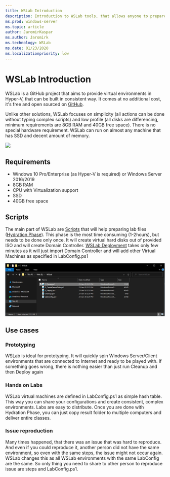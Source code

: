 ```yaml
---
title: WSLab Introduction
description: Introduction to WSLab tools, that allows anyone to prepare lab environment for Windows Client and Windows Server
ms.prod: windows-server
ms.topic: article
author: JaromirKaspar
ms.author: Jaromirk
ms.technology: WSLab
ms.date: 01/23/2020
ms.localizationpriority: low
---
```


# WSLab Introduction

WSLab is a GitHub project that aims to provide virtual environments in Hyper-V, that can be built in consistent way. It comes at no additional cost, it's free and open sourced on [GitHub](https://aka.ms/wslab).

Unlike other solutions, WSLab focuses on simplicity (all actions can be done without typing complex scripts) and low profile (all disks are differencing, minimum requirements are 8GB RAM and 40GB free space). There is no special hardware requirement. WSLab can run on almost any machine that has SSD and decent amount of memory.

![](/media/Hyper-V_Manager01.png)

## Requirements

* Windows 10 Pro/Enterprise (as Hyper-V is required) or Windows Server 2016/2019
* 8GB RAM
* CPU with Virtualization support
* SSD
* 40GB free space

## Scripts

The main part of WSLab are [Scripts](https://aka.ms/wslabzip) that will help preparing lab files ([Hydration Phase](/WSLab-Hydration)). This phase is the most time consuming (1-2hours), but needs to be done only once. It will create virtual hard disks out of provided ISO and will create Domain Controller. [WSLab Deployment](/WSLab-Deployent) takes only few minutes as it will just import Domain Controller and will add other Virtual Machines as specified in LabConfig.ps1

![](media/Explorer01.png)

## Use cases

### Prototyping

WSLab is ideal for prototyping. It will quickly spin Windows Server/Client environments that are connected to Internet and ready to be played with. If something goes wrong, there is nothing easier than just run Cleanup and then Deploy again

### Hands on Labs

WSLab virtual machines are defined in LabConfig.ps1 as simple hash table. This way you can share your configurations and create consistent, complex environments. Labs are easy to distribute. Once you are done with Hydration Phase, you can just copy result folder to multiple computers and deliver entire classes.

### Issue reproduction

Many times happened, that there was an issue that was hard to reproduce. And even if you could reproduce it, another person did not have the same environment, so even with the same steps, the issue might not occur again. WSLab changes this as all WSLab environments with the same LabConfig are the same. So only thing you need to share to other person to reproduce issue are steps and LabConfig.ps1.